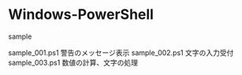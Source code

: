 # Windows-PowerShell

sample

sample_001.ps1 警告のメッセージ表示
sample_002.ps1 文字の入力受付
sample_003.ps1 数値の計算、文字の処理

